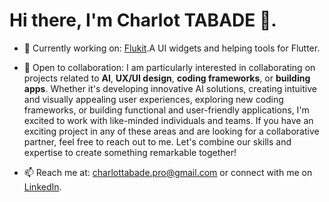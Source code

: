# Hi there, I'm **Charlot TABADE** 👋.

- 🔭 Currently working on: [Flukit](https://github.com/charles9904/flukit).A UI widgets and helping tools for Flutter.

- 👯 Open to collaboration: I am particularly interested in collaborating on projects related to **AI**, **UX/UI design**, **coding frameworks**, or **building apps**.   Whether it's developing innovative AI solutions, creating intuitive and visually appealing user experiences, exploring new coding frameworks, or building functional and user-friendly applications, I'm excited to work with like-minded individuals and teams. If you have an exciting project in any of these areas and are looking for a collaborative partner, feel free to reach out to me. Let's combine our skills and expertise to create something remarkable together!

- 📫 Reach me at: charlottabade.pro@gmail.com or connect with me on [LinkedIn](https://www.linkedin.com/in/charlot-tabade/).
